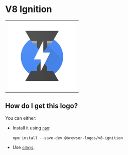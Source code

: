 # V8 Ignition

<table>
    <tr height=230>
        <td>
            <a href="https://github.com/alrra/browser-logos/tree/b509889b407d7ac2b9f5e0a7dec4681196fefa41/src/v8-ignition">
                <img width=220 src="https://raw.githubusercontent.com/alrra/browser-logos/b509889b407d7ac2b9f5e0a7dec4681196fefa41/src/v8-ignition/v8-ignition.svg?sanitize=true" alt="V8 Ignition browser logo">
            </a>
        </td>
    </tr>
</table>

## How do I get this logo?

You can either:

* Install it using [`npm`][npm]:

  `npm install --save-dev @browser-logos/v8-ignition`

* Use [`cdnjs`][cdnjs].

<!-- Link labels: -->

[cdnjs]: https://cdnjs.com/libraries/browser-logos
[npm]: https://www.npmjs.com/
